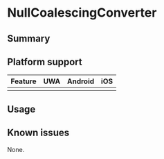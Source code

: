 # NullCoalescingConverter

## Summary

## Platform support

| Feature                                     | UWA | Android | iOS |
| ------------------------------------------- |:---:|:-------:|:---:|
|                                             |     |         |     |

## Usage

## Known issues

None.
